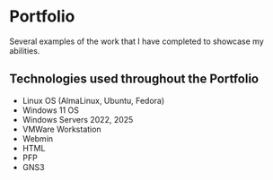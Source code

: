 # Portfolio
Several examples of the work that I have completed to showcase my abilities.

## Technologies used throughout the Portfolio
- Linux OS (AlmaLinux, Ubuntu, Fedora)
- Windows 11 OS
- Windows Servers 2022, 2025
- VMWare Workstation
- Webmin
- HTML
- PFP
- GNS3
